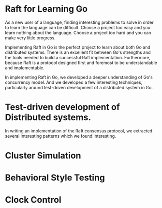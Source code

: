 Raft for Learning Go
====
As a new user of a language, finding interesting problems to solve in order to
learn the language can be difficult. Choose a project too easy and you learn
nothing about the language. Choose a project too hard and you can make very
little progress.

Implementing Raft in Go is the perfect project to learn about both Go and
distributed systems. There is an excellent fit between Go's strengths and the
tools needed to build a successful Raft implementation. Furthermore, because
Raft is a protocol designed first and foremost to be understandable and
implementable.

In implementing Raft in Go, we developed a deeper understanding of Go's
concurrency model. And we developed a few
interesting techniques, particularly around test-driven development of a
distributed system in Go.


Test-driven development of Distributed systems.
====
In writing an implementation of the Raft consensus protocol, we extracted
several interesting patterns which we found interesting.

Cluster Simulation
======

Behavioral Style Testing
======


Clock Control
======
